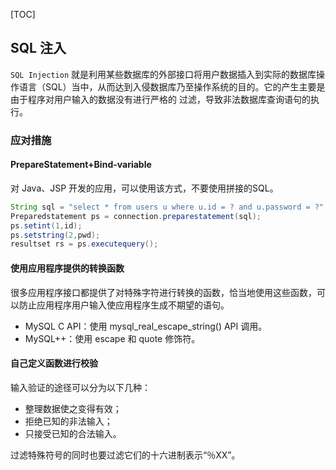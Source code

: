 [TOC]

## SQL 注入

`SQL Injection` 就是利用某些数据库的外部接口将用户数据插入到实际的数据库操作语言（SQL）当中，从而达到入侵数据库乃至操作系统的目的。它的产生主要是由于程序对用户输入的数据没有进行严格的
过滤，导致非法数据库查询语句的执行。

### 应对措施

#### PrepareStatement+Bind-variable

对 Java、JSP 开发的应用，可以使用该方式，不要使用拼接的SQL。

```java
String sql = "select * from users u where u.id = ? and u.password = ?";
Preparedstatement ps = connection.preparestatement(sql);
ps.setint(1,id);
ps.setstring(2,pwd);
resultset rs = ps.executequery(); 
```

#### 使用应用程序提供的转换函数

很多应用程序接口都提供了对特殊字符进行转换的函数，恰当地使用这些函数，可以防止应用程序用户输入使应用程序生成不期望的语句。

- MySQL C API：使用 mysql_real_escape_string() API 调用。
- MySQL++：使用 escape 和 quote 修饰符。

#### 自己定义函数进行校验

输入验证的途径可以分为以下几种：

- 整理数据使之变得有效；
- 拒绝已知的非法输入；
- 只接受已知的合法输入。

过滤特殊符号的同时也要过滤它们的十六进制表示“％XX”。